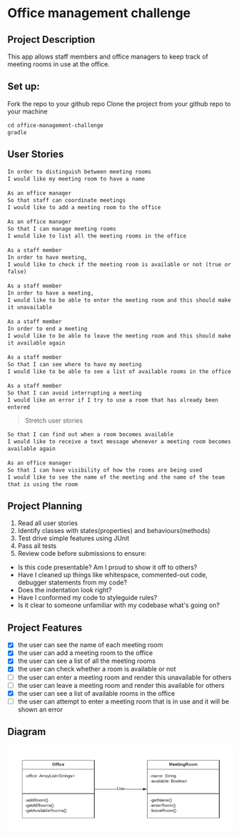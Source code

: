 # Office management challenge

## Project Description
This app allows staff members and office managers to keep track of meeting rooms in use at the office.

## Set up:
Fork the repo to your github repo
Clone the project from your github repo to your machine
```
cd office-management-challenge
gradle
```

## User Stories
```As a staff member
In order to distinguish between meeting rooms
I would like my meeting room to have a name

As an office manager
So that staff can coordinate meetings
I would like to add a meeting room to the office

As an office manager
So that I can manage meeting rooms
I would like to list all the meeting rooms in the office

As a staff member
In order to have meeting,
I would like to check if the meeting room is available or not (true or false)

As a staff member
In order to have a meeting,
I would like to be able to enter the meeting room and this should make it unavailable

As a staff member
In order to end a meeting
I would like to be able to leave the meeting room and this should make it available again

As a staff member
So that I can see where to have my meeting
I would like to be able to see a list of available rooms in the office

As a staff member
So that I can avoid interrupting a meeting
I would like an error if I try to use a room that has already been entered
```

> Stretch user stories
```As an office manager
So that I can find out when a room becomes available
I would like to receive a text message whenever a meeting room becomes available again

As an office manager
So that I can have visibility of how the rooms are being used
I would like to see the name of the meeting and the name of the team that is using the room
```

## Project Planning

1. Read all user stories
2. Identify classes with states(properties) and behaviours(methods)
3. Test drive simple features using JUnit
4. Pass all tests
5. Review code before submissions to ensure:

- Is this code presentable? Am I proud to show it off to others?
- Have I cleaned up things like whitespace, commented-out code, debugger statements from my code?
- Does the indentation look right?
- Have I conformed my code to styleguide rules?
- Is it clear to someone unfamiliar with my codebase what's going on?


## Project Features

- [x] the user can see the name of each meeting room
- [x] the user can add a meeting room to the office
- [x] the user can see a list of all the meeting rooms
- [x] the user can check whether a room is available or not
- [ ] the user can enter a meeting room and render this unavailable for others
- [ ] the user can leave a meeting room and render this available for others
- [x] the user can see a list of available rooms in the office
- [ ] the user can attempt to enter a meeting room that is in use and it will be shown an error

## Diagram

![Diagram](https://github.com/delexii/office-management-app/blob/6ca6efeb5f9c8dd962d1252de8176f19c30aba17/app/public/UML%20Diagram.png)
